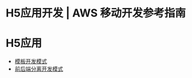 # H5应用开发 | AWS 移动开发参考指南

# H5应用

  * [模板开发模式](<step_by_step.html>)
  * [前后端分离开发模式](<separate-front-back.html>)
